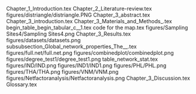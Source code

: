 Chapter_1_Introduction.tex
Chapter_2_Literature-review.tex
figures/distriangle/distriangle.PNG
Chapter_3_abstract.tex
Chapter_3_introduction.tex
Chapter_3_Materials_and_Methods_.tex
begin_table_begin_tabular_c__1.tex
code for the map.tex
figures/Sampling Sites4/Sampling Sites4.png
Chapter_3_Results.tex
figures/datasets/datasets.png
subsubsection_Global_network_properties_The__.tex
figures/full.net/full.net.png
figures/combinedplot/combinedplot.png
figures/degree_test1/degree_test1.png
table_network_stat.tex
figures/IND/IND.png
figures/IND1/IND1.png
figures/PHL/PHL.png
figures/THA/THA.png
figures/VNM/VNM.png
figures/Netfactoranalysis/Netfactoranalysis.png
Chapter_3_Discussion.tex
Glossary.tex